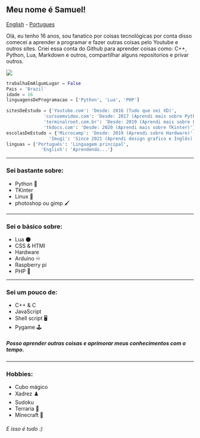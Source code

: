 ## Meu nome é Samuel!

[English](https://github.com/Samuel-de-Oliveira/Samuel-de-Oliveira) - [Portugues](https://github.com/Samuel-de-Oliveira/Samuel-de-Oliveira/blob/main/LEIA-ME.md)

Olá, eu tenho 16 anos, sou fanatico por coisas tecnológicas por conta disso comecei
a aprender a programar e fazer outras coisas pelo Youtube e outros sites. Criei essa
conta do Github para aprender coisas como: C++, Python, Lua, Markdown e outros, 
compartilhar alguns repositorios e privar outros.

<img src="https://github-readme-stats.vercel.app/api/top-langs/?username=samuel-de-oliveira&layout=compact&theme=darcula">

``` Python
trabalhaEmAlgumLugar = False
Pais = 'Brazil'
idade = 16
linguagensDeProgramacao = ['Python', 'Lua', 'PHP']

sitesDeEstudo = {'Youtube.com': 'Desde: 2016 (Tudo que sei XD)',
              'cursoemvideo.com': 'Desde: 2017 (Aprendi mais sobre Python e o básico do Linux)',
              'terminalroot.com.br': 'Desde: 2019 (Aprendi mais sobre Linux)'
              'tkdocs.com': 'Desde: 2020 (Aprendi mais sobre TKinter)'}
escolasDeEstudo = {'Microcamp': 'Desde: 2019 (Aprendi sobre Hardware)',
                'Imugi': 'Since 2021 (Aprendi design grafico e Inglês)'}
linguas = {'Português': 'Linguagem principal', 
             'English': 'Aprendendo...'}
```
---
### Sei bastante sobre:
- Python 🐍
- TKinter
- Linux 🐧
- photoshop ou gimp 🖌️

---
### Sei o básico sobre:
- Lua 🌑
- CSS & HTMl
- Hardware
- Arduino ♾️
- Raspberry pi
- PHP 🐘

---
### Sei um pouco de:
- C++ & C
- JavaScript
- Shell script 🖥️
- Pygame 🕹️

##### Posso aprender outras coisas e aprimorar meus conhecimentos com o tempo.


---
### Hobbies:
- Cubo mágico
- Xadrez ♟️
- Sudoku
- Terraria 🌳
- Minecraft 🏹

###### *E isso é tudo :)*
